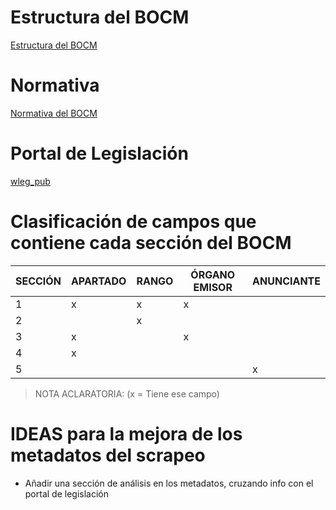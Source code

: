 
# Estructura del BOCM  

[Estructura del BOCM](https://www.bocm.es/estructura)

# Normativa 

[Normativa del BOCM](https://www.bocm.es/normativa-reguladora)


# Portal de Legislación 

[wleg_pub](https://gestiona.comunidad.madrid/wleg_pub/secure/busquedaAvanzada/buscador.jsf?id=1)

# Clasificación de campos que contiene cada sección del BOCM


| SECCIÓN | APARTADO | RANGO | ÓRGANO EMISOR | ANUNCIANTE |
| ------- | -------- | ----- | ------------- | ---------- |
|       1 | x        | x     | x             |            |
|       2 |          | x     |               |            |
|       3 | x        |       | x             |            |
|       4 | x        |       |               |            |
|       5 |          |       |               | x          |

> NOTA ACLARATORIA:  (x = Tiene ese campo)

# IDEAS para la mejora de los metadatos del scrapeo

- Añadir una sección de análisis en los metadatos, cruzando info con el portal de legislación
